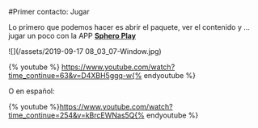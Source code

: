#Primer contacto: Jugar

Lo primero que podemos hacer es abrir el paquete, ver el contenido y ... jugar un poco con la APP **[Sphero Play](https://play.google.com/store/apps/details?id=com.sphero.spheromini&gl=ES)**

![](/assets/2019-09-17 08_03_07-Window.jpg)

{% youtube %} https://www.youtube.com/watch?time_continue=63&v=D4XBH5ggq-w{% endyoutube %} 

O en español:

{% youtube %}https://www.youtube.com/watch?time_continue=254&v=kBrcEWNas5Q{% endyoutube %} 

